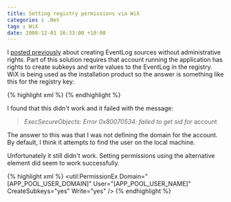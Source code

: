 ```yaml
---
title: Setting registry permissions via WiX
categories : .Net
tags : WiX
date: 2008-12-01 16:33:00 +10:00
---
```


I [posted previously][0] about creating EventLog sources without administrative rights. Part of this solution requires that account running the application has rights to create subkeys and write values to the EventLog in the registry. WiX is being used as the installation product so the answer is something like this for the registry key:

{% highlight xml %}
<Permission User="[APP_POOL_USER_NAME]" CreateSubkeys="yes" Write="yes"/> 
{% endhighlight %}

I found that this didn't work and it failed with the message: 

> _ExecSecureObjects:  Error 0x80070534: failed to get sid for_ account 

The answer to this was that I was not defining the domain for the account. By default, I think it attempts to find the user on the local machine. 

Unfortunately it still didn't work. Setting permissions using the alternative element did seem to work successfully.

{% highlight xml %}
<util:PermissionEx Domain="[APP_POOL_USER_DOMAIN]" User="[APP_POOL_USER_NAME]" CreateSubkeys="yes" Write="yes" />
{% endhighlight %}

[0]: /2008/11/12/creating-event-log-sources-without-administrative-rights/
